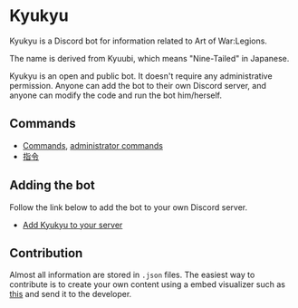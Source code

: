 
# Kyukyu

Kyukyu is a Discord bot for information related to
Art of War:Legions.

The name is derived from Kyuubi,
which means "Nine-Tailed" in Japanese.

Kyukyu is an open and public bot.
It doesn't require any administrative permission.
Anyone can add the bot to their own Discord server, and
anyone can modify the code and run the bot him/herself.

## Commands

- [Commands](commands.md), [administrator commands](admin-commands.md)
- [指令](commands.zh.md)

## Adding the bot

Follow the link below to add the bot to your own Discord server.

- [Add Kyukyu to your server](https://discord.com/api/oauth2/authorize?client_id=829893154869215272&permissions=317504&scope=bot)
<!--
- [把小九加入你的伺服器](https://discord.com/api/oauth2/authorize?client_id=836044156525871124&permissions=317504&scope=bot)
-->

## Contribution

Almost all information are stored in `.json` files.
The easiest way to contribute is to create your own
content using a embed visualizer such as
[this](https://leovoel.github.io/embed-visualizer/)
and send it to the developer.
